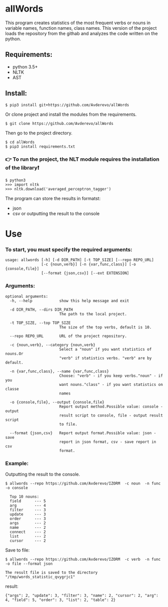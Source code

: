 # allWords

This program creates statistics of the most frequent verbs or nouns in variable names, function names, class names.
This version of the project loads the repository from the githab and analyzes the code written on the python.

## Requirements:

- python 3.5+
- NLTK
- AST

## Install:

```
$ pip3 install git+https://github.com/Avderevo/allWords  

```
Or clone project
and install the modules from the requirements.
```
$ git clone https://github.com/Avderevo/allWords
```
Then go to the project directory.

```
$ cd allWords
$ pip3 install requirements.txt
```


### :point_right: To run the project, the NLT module requires the installation of the library:exclamation:

```
$ python3
>>> import nltk
>>> nltk.download('averaged_perceptron_tagger')
```
The program can store the results in formatst:
- json
- csv
or outputting the result to the console
 
# Use


###  To start, you must specify the required arguments:
```
usage: allwords [-h] [-d DIR_PATH] [-t TOP_SIZE] [--repo REPO_URL]
                [-c {noun,verb}] [-n {var,func,class}] [-o {console,file}]
                [--format {json,csv}] [--ext EXTENSION]
```
### Arguments:
```
optional arguments:
  -h, --help            show this help message and exit
  
  -d DIR_PATH, --dirs DIR_PATH
                        The path to the local project.
                        
  -t TOP_SIZE, --top TOP_SIZE
                        The size of the top verbs, default is 10.
                        
  --repo REPO_URL       URL of the project repository.
  
  -c {noun,verb}, --category {noun,verb}
                        Select a "noun" if you want statistics of nouns.Or
                        "verb" if statistics verbs. "verb" are by default.
                        
  -n {var,func,class}, --name {var,func,class}
                        Choose: "verb" - if you keep verbs."noun" - if you
                        want nouns."class" - if you want statistics on classe
                        names
                        
  -o {console,file}, --output {console,file}
                        Report output method.Possible value: console - output
                        result script to console, file - output result script
                        to file.
                        
  --format {json,csv}   Report output format.Possible value: json - save
                        report in json format, csv - save report in csv
                        format.
```
### Example:

Outputting the result to the console.
```
$ allwords --repo https://github.com/Avderevo/IZORM  -c noun  -n func -o console

  Top 10 nouns:
  field      --- 5
  arg        --- 4
  filter     --- 3
  update     --- 3
  order      --- 3
  args       --- 2
  name       --- 2
  connect    --- 2
  list       --- 2
  cursor     --- 2

```
Save to file:
```
$ allwords --repo https://github.com/Avderevo/IZORM  -c verb  -n func -o file --format json

The result file is saved to the directory "/tmp/words_statistic_qvygrjc1"
```
result:
```
{"args": 2, "update": 3, "filter": 3, "name": 2, "cursor": 2, "arg": 4, "field": 5, "order": 3, "list": 2, "table": 2}
```
